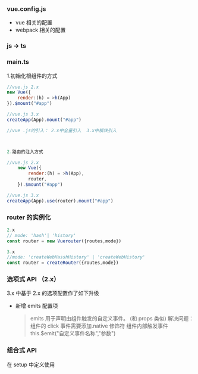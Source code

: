 ### vue.config.js

- vue 相关的配置
- webpack 相关的配置

### js -> ts

### main.ts

1.初始化根组件的方式

```js
//vue.js 2.x
new Vue({
    render:(h) = >h(App)
}).$mount("#app")

//vue.js 3.x
createApp(App).mount("#app")

//vue .js的引入： 2.x中全量引入  3.x中模块引入



2.路由的注入方式

//vue.js 2.x
    new Vue({
        render:(h) = >h(App),
        router,
    }).$mount("#app")

//vue.js 3.x
createApp(App).use(router).mount("#app")
```

### router 的实例化

```js
2.x
// mode: 'hash'| 'history'
const router = new Vuerouter({routes,mode})

3.x
//mode: 'createWebHasshHistory' | 'createWebHistory'
const router = createRouter({routes,mode})

```

### 选项式 API （2.x）

3.x 中基于 2.x 的选项配置作了如下升级

- 新增 emits 配置项
  > emits 用于声明由组件触发的自定义事件。 (和 props 类似)
  > 解决问题：
  > 组件的 click 事件需要添加.native 修饰符
  > 组件内部触发事件 this.$emit("自定义事件名称","参数")

### 组合式 API

在 setup 中定义使用
